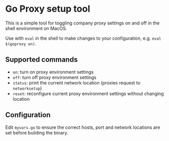 # Go Proxy setup tool

This is a simple tool for toggling company proxy settings on and off in the shell environment on MacOS.

Use with `eval` in the shell to make changes to your configuration, e.g.
`eval $(goproxy on)`.

## Supported commands

* `on`: turn on proxy environment settings
* `off`: turn off proxy environment settings
* `status`: print the current network location (proxies request to `networksetup`)
* `reset`: reconfigure current proxy environment settings without changing location

## Configuration

Edit `myvars.go` to ensure the correct hosts, port and network locations are set before building the binary.
